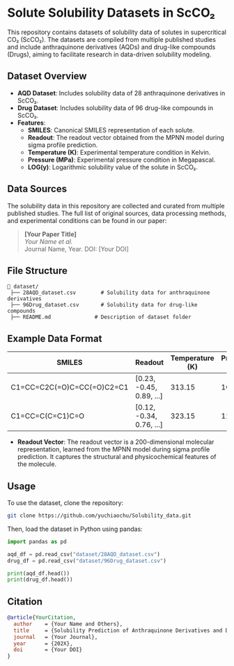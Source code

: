 # Solute Solubility Datasets in ScCO₂

This repository contains datasets of solubility data of solutes in supercritical CO₂ (ScCO₂). The datasets are compiled from multiple published studies and include anthraquinone derivatives (AQDs) and drug-like compounds (Drugs), aiming to facilitate research in data-driven solubility modeling.

## Dataset Overview

- **AQD Dataset**: Includes solubility data of 28 anthraquinone derivatives in ScCO₂.
- **Drug Dataset**: Includes solubility data of 96 drug-like compounds in ScCO₂.
- **Features**:
  - **SMILES**: Canonical SMILES representation of each solute.
  - **Readout**: The readout vector obtained from the MPNN model during sigma profile prediction.
  - **Temperature (K)**: Experimental temperature condition in Kelvin.
  - **Pressure (MPa)**: Experimental pressure condition in Megapascal.
  - **LOG(y)**: Logarithmic solubility value of the solute in ScCO₂.

## Data Sources

The solubility data in this repository are collected and curated from multiple published studies. The full list of original sources, data processing methods, and experimental conditions can be found in our paper:

> **[Your Paper Title]**  
> *Your Name et al.*  
> Journal Name, Year. DOI: [Your DOI]  

## File Structure
```plaintext
📂 dataset/
 ├── 28AQD_dataset.csv        # Solubility data for anthraquinone derivatives
 ├── 96Drug_dataset.csv       # Solubility data for drug-like compounds
 ├── README.md              # Description of dataset folder
```
## Example Data Format

| SMILES                  | Readout                 | Temperature (K) | Pressure (MPa) | LOG(y) |
|-------------------------|-------------------------|---------------|--------------|---------|
| C1=CC=C2C(=O)C=CC(=O)C2=C1 | [0.23, -0.45, 0.89, ...] | 313.15        | 10.0         | -5.21   |
| C1=CC=C(C=C1)C=O        | [0.12, -0.34, 0.76, ...] | 323.15        | 12.5         | -4.85   |

- **Readout Vector**: The readout vector is a 200-dimensional molecular representation, learned from the MPNN model during sigma profile prediction. It captures the structural and physicochemical features of the molecule.

## Usage

To use the dataset, clone the repository:

```bash
git clone https://github.com/yuchiaochu/Solubility_data.git
```
Then, load the dataset in Python using pandas:
```python
import pandas as pd

aqd_df = pd.read_csv("dataset/28AQD_dataset.csv")
drug_df = pd.read_csv("dataset/96Drug_dataset.csv")

print(aqd_df.head())
print(drug_df.head())
```

## Citation
```BibTex
@article{YourCitation,
  author    = {Your Name and Others},
  title     = {Solubility Prediction of Anthraquinone Derivatives and Drug-like Compounds in ScCO₂ Using a Graph-Based Deep Learning Framework},
  journal   = {Your Journal},
  year      = {202X},
  doi       = {Your DOI}
}
```


